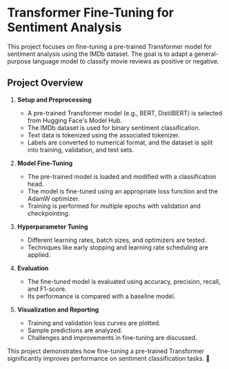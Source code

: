 

# Transformer Fine-Tuning for Sentiment Analysis  

This project focuses on fine-tuning a pre-trained Transformer model for sentiment analysis using the IMDb dataset. The goal is to adapt a general-purpose language model to classify movie reviews as positive or negative.  

## Project Overview  

1. **Setup and Preprocessing**  
   - A pre-trained Transformer model (e.g., BERT, DistilBERT) is selected from Hugging Face's Model Hub.  
   - The IMDb dataset is used for binary sentiment classification.  
   - Text data is tokenized using the associated tokenizer.  
   - Labels are converted to numerical format, and the dataset is split into training, validation, and test sets.  

2. **Model Fine-Tuning**  
   - The pre-trained model is loaded and modified with a classification head.  
   - The model is fine-tuned using an appropriate loss function and the AdamW optimizer.  
   - Training is performed for multiple epochs with validation and checkpointing.  

3. **Hyperparameter Tuning**  
   - Different learning rates, batch sizes, and optimizers are tested.  
   - Techniques like early stopping and learning rate scheduling are applied.  

4. **Evaluation**  
   - The fine-tuned model is evaluated using accuracy, precision, recall, and F1-score.  
   - Its performance is compared with a baseline model.  

5. **Visualization and Reporting**  
   - Training and validation loss curves are plotted.  
   - Sample predictions are analyzed.  
   - Challenges and improvements in fine-tuning are discussed.  

This project demonstrates how fine-tuning a pre-trained Transformer significantly improves performance on sentiment classification tasks. 🚀  

